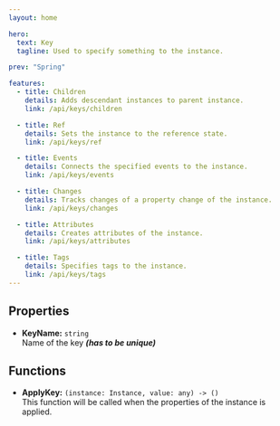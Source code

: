 ```yaml
---
layout: home

hero:
  text: Key
  tagline: Used to specify something to the instance.

prev: "Spring"

features:
  - title: Children
    details: Adds descendant instances to parent instance.
    link: /api/keys/children

  - title: Ref
    details: Sets the instance to the reference state.
    link: /api/keys/ref

  - title: Events
    details: Connects the specified events to the instance.
    link: /api/keys/events

  - title: Changes
    details: Tracks changes of a property change of the instance.
    link: /api/keys/changes

  - title: Attributes
    details: Creates attributes of the instance.
    link: /api/keys/attributes

  - title: Tags
    details: Specifies tags to the instance.
    link: /api/keys/tags
---
```


## Properties

- **KeyName:** `string`\
  Name of the key **_(has to be unique)_**

## Functions

- **ApplyKey:** `(instance: Instance, value: any) -> ()`\
  This function will be called when the properties of the instance is applied.
